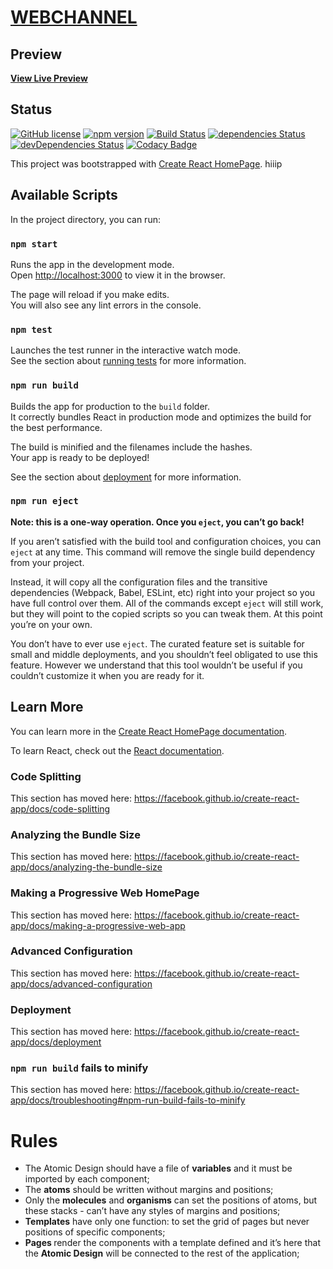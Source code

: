 # [WEBCHANNEL](https://webchannel.dev/)

## Preview

**[View Live Preview](https://webchannel.dev/)**

## Status

[![GitHub license](https://img.shields.io/badge/license-MIT-blue.svg)](https://raw.githubusercontent.com/AJ-7885/webchannel/edit/master/LICENSE)
[![npm version](https://img.shields.io/npm/v/webchannel.dev.svg)](https://www.npmjs.com/package/webchannel.dev)
[![Build Status](https://api.travis-ci.org/AJ-7885/webchannel.svg?branch=master)](https://travis-ci.org/AJ-7885/webchannel)
[![dependencies Status](https://david-dm.org/AJ-7885/webchannel.svg)](https://david-dm.org/AJ-7885/webchannel)
[![devDependencies Status](https://david-dm.org/AJ-7885/webchannel/dev-status.svg)](https://david-dm.org/AJ-7885/webchannel?type=dev)
[![Codacy Badge](https://api.codacy.com/project/badge/Grade/67c86c7bd116499b8a1c1d6865d55514)](https://www.codacy.com/app/Ali-7885/webchannel?utm_source=github.com&utm_medium=referral&utm_content=AJ-7885/webchannel&utm_campaign=Badge_Grade)

This project was bootstrapped with [Create React HomePage](https://github.com/facebook/create-react-app).
hiiip
## Available Scripts

In the project directory, you can run:

### `npm start`

Runs the app in the development mode.<br>
Open [http://localhost:3000](http://localhost:3000) to view it in the browser.

The page will reload if you make edits.<br>
You will also see any lint errors in the console.

### `npm test`

Launches the test runner in the interactive watch mode.<br>
See the section about [running tests](https://facebook.github.io/create-react-app/docs/running-tests) for more information.

### `npm run build`

Builds the app for production to the `build` folder.<br>
It correctly bundles React in production mode and optimizes the build for the best performance.

The build is minified and the filenames include the hashes.<br>
Your app is ready to be deployed!

See the section about [deployment](https://facebook.github.io/create-react-app/docs/deployment) for more information.

### `npm run eject`

**Note: this is a one-way operation. Once you `eject`, you can’t go back!**

If you aren’t satisfied with the build tool and configuration choices, you can `eject` at any time. This command will remove the single build dependency from your project.

Instead, it will copy all the configuration files and the transitive dependencies (Webpack, Babel, ESLint, etc) right into your project so you have full control over them. All of the commands except `eject` will still work, but they will point to the copied scripts so you can tweak them. At this point you’re on your own.

You don’t have to ever use `eject`. The curated feature set is suitable for small and middle deployments, and you shouldn’t feel obligated to use this feature. However we understand that this tool wouldn’t be useful if you couldn’t customize it when you are ready for it.

## Learn More

You can learn more in the [Create React HomePage documentation](https://facebook.github.io/create-react-app/docs/getting-started).

To learn React, check out the [React documentation](https://reactjs.org/).

### Code Splitting

This section has moved here: https://facebook.github.io/create-react-app/docs/code-splitting

### Analyzing the Bundle Size

This section has moved here: https://facebook.github.io/create-react-app/docs/analyzing-the-bundle-size

### Making a Progressive Web HomePage

This section has moved here: https://facebook.github.io/create-react-app/docs/making-a-progressive-web-app

### Advanced Configuration

This section has moved here: https://facebook.github.io/create-react-app/docs/advanced-configuration

### Deployment

This section has moved here: https://facebook.github.io/create-react-app/docs/deployment

### `npm run build` fails to minify

This section has moved here: https://facebook.github.io/create-react-app/docs/troubleshooting#npm-run-build-fails-to-minify

# Rules

-   The Atomic Design should have a file of <b>variables</b> and it must be imported by each component;
-   The <b>atoms</b> should be written without margins and positions;
-   Only the <b>molecules</b> and <b>organisms</b> can set the positions of atoms, but these stacks - can’t have any styles of margins and positions;
-   <b>Templates</b> have only one function: to set the grid of pages but never positions of specific components;
-   <b>Pages </b>render the components with a template defined and it’s here that the <b>Atomic Design</b> will be connected to the rest of the application;
